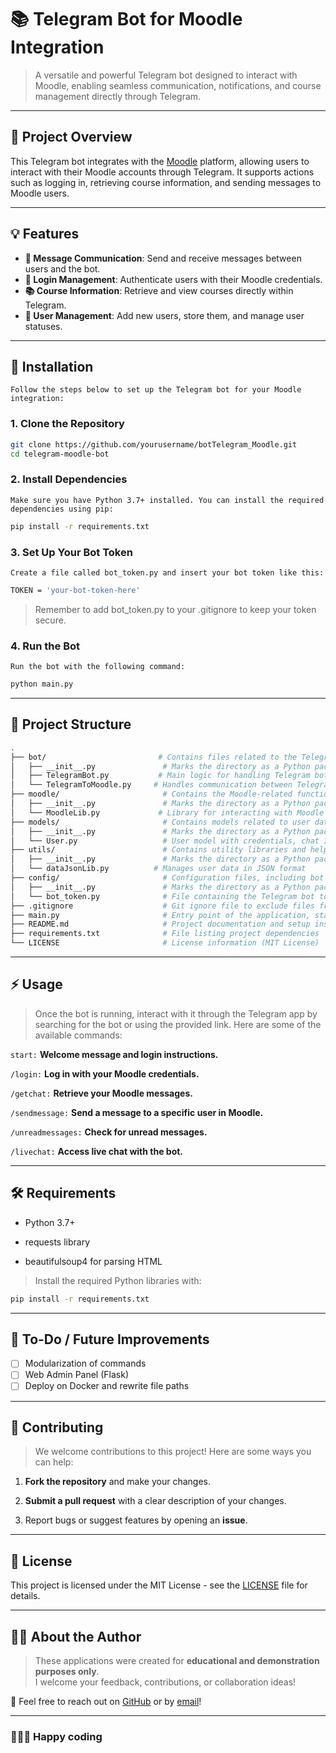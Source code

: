 # 📚 Telegram Bot for Moodle Integration

> A versatile and powerful Telegram bot designed to interact with Moodle, enabling seamless communication, notifications, and course management directly through Telegram.

---

## 🚀 Project Overview

This Telegram bot integrates with the [Moodle](https://moodle.org/) platform, allowing users to interact with their Moodle accounts through Telegram. It supports actions such as logging in, retrieving course information, and sending messages to Moodle users.

---

## 💡 Features

- **💬 Message Communication**: Send and receive messages between users and the bot.
- **🔑 Login Management**: Authenticate users with their Moodle credentials.
- **📚 Course Information**: Retrieve and view courses directly within Telegram.
- **📝 User Management**: Add new users, store them, and manage user statuses.

---

## 🔧 Installation

`Follow the steps below to set up the Telegram bot for your Moodle integration:`

### 1. Clone the Repository

```bash
git clone https://github.com/yourusername/botTelegram_Moodle.git
cd telegram-moodle-bot
```

### 2. Install Dependencies

`Make sure you have Python 3.7+ installed. You can install the required dependencies using pip:`

```bash
pip install -r requirements.txt
```

### 3. Set Up Your Bot Token

`Create a file called bot_token.py and insert your bot token like this:`

```bash
TOKEN = 'your-bot-token-here'
```

> Remember to add bot_token.py to your .gitignore to keep your token secure.

### 4. Run the Bot
`Run the bot with the following command:`

```bash
python main.py
```

---

## 📁 Project Structure

```bash
.
├── bot/                         # Contains files related to the Telegram bot's functionality
│   ├── __init__.py               # Marks the directory as a Python package
│   ├── TelegramBot.py           # Main logic for handling Telegram bot interactions
│   └── TelegramToMoodle.py     # Handles communication between Telegram and Moodle
├── moodle/                       # Contains the Moodle-related functionalities
│   ├── __init__.py               # Marks the directory as a Python package
│   └── MoodleLib.py             # Library for interacting with Moodle
├── models/                       # Contains models related to user data and interactions
│   ├── __init__.py               # Marks the directory as a Python package
│   └── User.py                   # User model with credentials, chat ID, and status
├── utils/                        # Contains utility libraries and helpers
│   ├── __init__.py               # Marks the directory as a Python package
│   └── dataJsonLib.py          # Manages user data in JSON format
├── config/                       # Configuration files, including bot token and settings
│   ├── __init__.py               # Marks the directory as a Python package
│   └── bot_token.py              # File containing the Telegram bot token
├── .gitignore                    # Git ignore file to exclude files from version control (e.g., token)
├── main.py                       # Entry point of the application, starts the bot and manages updates
├── README.md                     # Project documentation and setup instructions
├── requirements.txt              # File listing project dependencies
└── LICENSE                       # License information (MIT License)
```

---

## ⚡ Usage
> Once the bot is running, interact with it through the Telegram app by searching for the bot or using the provided link. Here are some of the available commands:

`start:` **Welcome message and login instructions.**

`/login:` **Log in with your Moodle credentials.**

`/getchat:` **Retrieve your Moodle messages.**

`/sendmessage:` **Send a message to a specific user in Moodle.**

`/unreadmessages:` **Check for unread messages.**

`/livechat:` **Access live chat with the bot.**

---

## 🛠️ Requirements
- Python 3.7+

- requests library

- beautifulsoup4 for parsing HTML

> Install the required Python libraries with:
```bash
pip install -r requirements.txt
```

---

## 📎 To-Do / Future Improvements

- [ ] Modularization of commands
- [ ] Web Admin Panel (Flask)
- [ ] Deploy on Docker and rewrite file paths

---

## 👥 Contributing
> We welcome contributions to this project! Here are some ways you can help:

1. **Fork the repository** and make your changes.

2. **Submit a pull request** with a clear description of your changes.

3. Report bugs or suggest features by opening an **issue**.

---

## 📝 License

This project is licensed under the MIT License - see the [LICENSE](LICENSE) file for details.

---

## 👨‍💻 About the Author

> These applications were created for **educational and demonstration purposes only**.  
I welcome your feedback, contributions, or collaboration ideas!

💬 Feel free to reach out on [GitHub](https://github.com/andredisa) or by [email](mailto:andreadisanti22@gmail.com)!

---

### 🧑‍💻✨ Happy coding
